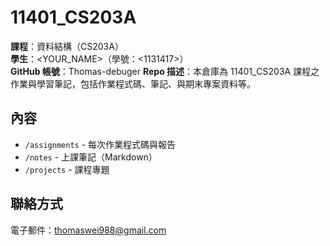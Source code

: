 # 11401_CS203A

**課程**：資料結構（CS203A）  
**學生**：<YOUR_NAME>（學號：<1131417>）  
**GitHub 帳號**：Thomas-debuger 
**Repo 描述**：本倉庫為 11401_CS203A 課程之作業與學習筆記，包括作業程式碼、筆記、與期末專案資料等。

## 內容
- `/assignments` - 每次作業程式碼與報告
- `/notes` - 上課筆記（Markdown）
- `/projects` - 課程專題

## 聯絡方式
電子郵件：thomaswei988@gmail.com
